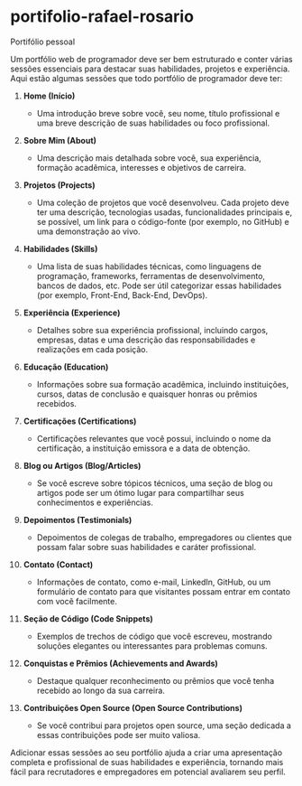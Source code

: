 # portifolio-rafael-rosario
 Portifólio pessoal

Um portfólio web de programador deve ser bem estruturado e conter várias sessões essenciais para destacar suas habilidades, projetos e experiência. Aqui estão algumas sessões que todo portfólio de programador deve ter:

1. **Home (Início)**
   - Uma introdução breve sobre você, seu nome, título profissional e uma breve descrição de suas habilidades ou foco profissional.

2. **Sobre Mim (About)**
   - Uma descrição mais detalhada sobre você, sua experiência, formação acadêmica, interesses e objetivos de carreira.

3. **Projetos (Projects)**
   - Uma coleção de projetos que você desenvolveu. Cada projeto deve ter uma descrição, tecnologias usadas, funcionalidades principais e, se possível, um link para o código-fonte (por exemplo, no GitHub) e uma demonstração ao vivo.

4. **Habilidades (Skills)**
   - Uma lista de suas habilidades técnicas, como linguagens de programação, frameworks, ferramentas de desenvolvimento, bancos de dados, etc. Pode ser útil categorizar essas habilidades (por exemplo, Front-End, Back-End, DevOps).

5. **Experiência (Experience)**
   - Detalhes sobre sua experiência profissional, incluindo cargos, empresas, datas e uma descrição das responsabilidades e realizações em cada posição.

6. **Educação (Education)**
   - Informações sobre sua formação acadêmica, incluindo instituições, cursos, datas de conclusão e quaisquer honras ou prêmios recebidos.

7. **Certificações (Certifications)**
   - Certificações relevantes que você possui, incluindo o nome da certificação, a instituição emissora e a data de obtenção.

8. **Blog ou Artigos (Blog/Articles)**
   - Se você escreve sobre tópicos técnicos, uma seção de blog ou artigos pode ser um ótimo lugar para compartilhar seus conhecimentos e experiências.

9. **Depoimentos (Testimonials)**
   - Depoimentos de colegas de trabalho, empregadores ou clientes que possam falar sobre suas habilidades e caráter profissional.

10. **Contato (Contact)**
    - Informações de contato, como e-mail, LinkedIn, GitHub, ou um formulário de contato para que visitantes possam entrar em contato com você facilmente.

11. **Seção de Código (Code Snippets)**
    - Exemplos de trechos de código que você escreveu, mostrando soluções elegantes ou interessantes para problemas comuns.

12. **Conquistas e Prêmios (Achievements and Awards)**
    - Destaque qualquer reconhecimento ou prêmios que você tenha recebido ao longo da sua carreira.

13. **Contribuições Open Source (Open Source Contributions)**
    - Se você contribui para projetos open source, uma seção dedicada a essas contribuições pode ser muito valiosa.

Adicionar essas sessões ao seu portfólio ajuda a criar uma apresentação completa e profissional de suas habilidades e experiência, tornando mais fácil para recrutadores e empregadores em potencial avaliarem seu perfil.